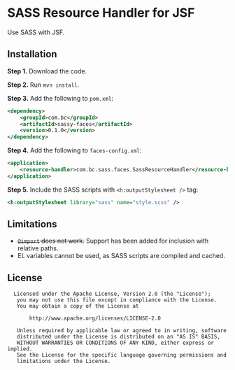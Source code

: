 # SASS Resource Handler for JSF

Use SASS with JSF.

## Installation

**Step 1.** Download the code.

**Step 2.** Run `mvn install`.

**Step 3.** Add the following to `pom.xml`:

``` xml
<dependency>
    <groupId>com.bc</groupId>
    <artifactId>sassy-faces</artifactId>
    <version>0.1.0</version>
</dependency>
```

**Step 4.** Add the following to `faces-config.xml`:

``` xml
<application>
    <resource-handler>com.bc.sass.faces.SassResourceHandler</resource-handler>
</application>
```

**Step 5.** Include the SASS scripts with `<h:outputStylesheet />` tag:

``` xml
<h:outputStylesheet library="sass" name="style.scss" />
```

## Limitations

* ~~`@import` does not work.~~ Support has been added for inclusion with relative paths.
* EL variables cannot be used, as SASS scripts are compiled and cached.

## License

```
  Licensed under the Apache License, Version 2.0 (the "License");
   you may not use this file except in compliance with the License.
   You may obtain a copy of the License at

       http://www.apache.org/licenses/LICENSE-2.0

   Unless required by applicable law or agreed to in writing, software
   distributed under the License is distributed on an "AS IS" BASIS,
   WITHOUT WARRANTIES OR CONDITIONS OF ANY KIND, either express or implied.
   See the License for the specific language governing permissions and
   limitations under the License.
```

